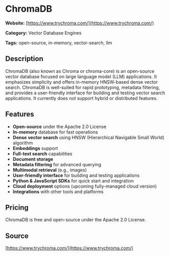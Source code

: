 # ChromaDB

**Website:** [https://www.trychroma.com/](https://www.trychroma.com/)

**Category:** Vector Database Engines

**Tags:** open-source, in-memory, vector-search, llm

## Description
ChromaDB (also known as Chroma or chroma-core) is an open-source vector database focused on large language model (LLM) applications. It emphasizes simplicity and offers in-memory HNSW-based dense vector search. ChromaDB is well-suited for rapid prototyping, metadata filtering, and provides a user-friendly interface for building and testing vector search applications. It currently does not support hybrid or distributed features.

## Features
- **Open-source** under the Apache 2.0 License
- **In-memory** database for fast operations
- **Dense vector search** using HNSW (Hierarchical Navigable Small World) algorithm
- **Embeddings** support
- **Full-text search** capabilities
- **Document storage**
- **Metadata filtering** for advanced querying
- **Multimodal retrieval** (e.g., images)
- **User-friendly interface** for building and testing applications
- **Python & JavaScript SDKs** for quick start and integration
- **Cloud deployment** options (upcoming fully-managed cloud version)
- **Integrations** with other tools and platforms

## Pricing
ChromaDB is free and open-source under the Apache 2.0 License.

## Source
[https://www.trychroma.com/](https://www.trychroma.com/)
